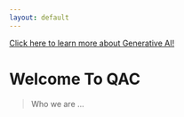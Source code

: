 ```yaml
---
layout: default
---
```


[Click here to learn more about Generative AI!](/futureinnovators/genai.html)


# Welcome To QAC

> Who we are ...
> 


